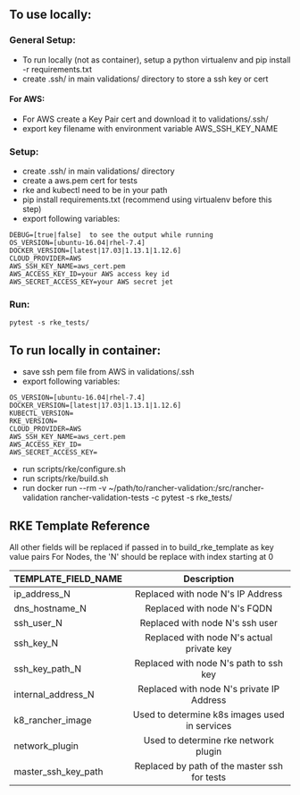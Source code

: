 ## To use locally:

### General Setup:
- To run locally (not as container), setup a python virtualenv and pip install -r requirements.txt
- create .ssh/ in main validations/ directory to store a ssh key or cert

#### For AWS:
- For AWS create a Key Pair cert and download it to validations/.ssh/
- export key filename with environment variable AWS_SSH_KEY_NAME


### Setup:
- create .ssh/ in main validations/ directory
- create a aws.pem cert for tests
- rke and kubectl need to be in your path
- pip install requirements.txt (recommend using virtualenv before this step)
- export following variables:

```
DEBUG=[true|false]  to see the output while running
OS_VERSION=[ubuntu-16.04|rhel-7.4]
DOCKER_VERSION=[latest|17.03|1.13.1|1.12.6]
CLOUD_PROVIDER=AWS
AWS_SSH_KEY_NAME=aws_cert.pem
AWS_ACCESS_KEY_ID=your AWS access key id
AWS_SECRET_ACCESS_KEY=your AWS secret jet
```

### Run:
    pytest -s rke_tests/


## To run locally in container:
- save ssh pem file from AWS in validations/.ssh
- export following variables:

```
OS_VERSION=[ubuntu-16.04|rhel-7.4]
DOCKER_VERSION=[latest|17.03|1.13.1|1.12.6]
KUBECTL_VERSION=
RKE_VERSION=
CLOUD_PROVIDER=AWS
AWS_SSH_KEY_NAME=aws_cert.pem
AWS_ACCESS_KEY_ID=
AWS_SECRET_ACCESS_KEY=
```
- run scripts/rke/configure.sh
- run scripts/rke/build.sh
- run docker run --rm -v ~/path/to/rancher-validation:/src/rancher-validation rancher-validation-tests -c pytest -s rke_tests/


## RKE Template Reference

All other fields will be replaced if passed in to build_rke_template as key value pairs
For Nodes, the 'N' should be replace with index starting at 0

| TEMPLATE_FIELD_NAME      | Description                                   |
| ------------------------ |:---------------------------------------------:|
| ip_address_N             | Replaced with node N's IP Address             |
| dns_hostname_N           | Replaced with node N's FQDN                   |
| ssh_user_N               | Replaced with node N's ssh user               |
| ssh_key_N                | Replaced with node N's actual private key     |
| ssh_key_path_N           | Replaced with node N's path to ssh key        |
| internal_address_N       | Replaced with node N's private IP Address     |
| k8_rancher_image         | Used to determine k8s images used in services |
| network_plugin           | Used to determine rke network plugin          |
| master_ssh_key_path      | Replaced by path of the master ssh for tests  |
